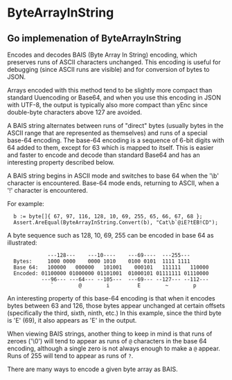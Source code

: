 # ByteArrayInString

## Go implemenation of ByteArrayInString

Encodes and decodes BAIS (Byte Array In String) encoding,
which preserves runs of ASCII characters unchanged. This encoding is
useful for debugging (since ASCII runs are visible) and for conversion 
of bytes to JSON.

Arrays encoded with this method tend to be slightly more compact than standard Uuencoding or Base64, and when you use this encoding in JSON with UTF-8, the output is typically also more compact than yEnc since double-byte characters above 127 are avoided.

A BAIS string alternates between runs of "direct" bytes (usually bytes
in the ASCII range that are represented as themselves) and runs of a
special base-64 encoding. The base-64 encoding is a sequence of 6-bit
digits with 64 added to them, except for 63 which is mapped to itself.
This is easier and faster to encode and decode than standard Base64
and has an interesting property described below.

A BAIS string begins in ASCII mode and switches to base 64 when the '\b'
character is encountered. Base-64 mode ends, returning to ASCII, when a 
'!' character is encountered.

For example:
```
  b := byte[]{ 67, 97, 116, 128, 10, 69, 255, 65, 66, 67, 68 };
  Assert.AreEqual(ByteArrayInString.Convert(b), "Cat\b`@iE?tEB!CD");
```

A byte sequence such as 128, 10, 69, 255 can be encoded in base 64 as 
illustrated:
```
             ---128---    ---10----    ---69----  ---255---  
  Bytes:     1000 0000    0000 1010    0100 0101  1111 1111  
  Base 64:   100000   000000   101001    000101   111111   110000
  Encoded: 01100000 01000000 01101001  01000101 01111111 01110000
           ---96--- ---64--- --105---  ---69--- --127--- --112---
              `        @        i         E        ~        p
```

An interesting property of this base-64 encoding is that when it encodes
bytes between 63 and 126, those bytes appear unchanged at certain 
offsets (specifically the third, sixth, ninth, etc.) In this example, 
since the third byte is 'E' (69), it also appears as 'E' in the 
output.

When viewing BAIS strings, another thing to keep in mind is that 
runs of zeroes ('\0') will tend to appear as runs of `@` characters 
in the base 64 encoding, although a single zero is not always enough 
to make a `@` appear. Runs of 255 will tend to appear as runs of `?`.

There are many ways to encode a given byte array as BAIS.
